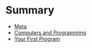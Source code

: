 # Summary

* [Meta](README.md)
* [Computers and Programming](introduction.md)
* [Your First Program](your-first-program.md)

